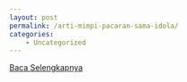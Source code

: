 ```yaml
---
layout: post
permalink: /arti-mimpi-pacaran-sama-idola/
categories:
    - Uncategorized
---
```


[Baca Selengkapnya](/08)
